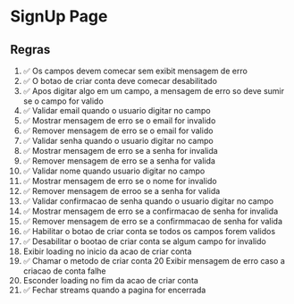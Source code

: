 # SignUp Page

## Regras

1. ✅ Os campos devem comecar sem exibit mensagem de erro
2. ✅ O botao de criar conta deve comecar desabilitado
3. ✅ Apos digitar algo em um campo, a mensagem de erro so deve sumir se o campo for valido
4. ✅ Validar email quando o usuario digitar no campo
5. ✅ Mostrar mensagem de erro se o email for invalido
6. ✅ Remover mensagem de erro se o email for valido
7. ✅ Validar senha quando o usuario digitar no campo
8. ✅ Mostrar mensagem de erro se a senha for invalida
9. ✅ Remover mensagem de erro se a senha for valida
10. ✅ Validar nome quando usuario digitar no campo
11. ✅ Mostrar mensagem de erro se o nome for invalido
12. ✅ Remover mensagem de erroo se a senha for valida
13. ✅ Validar confirmacao de senha quando o usuario digitar no campo
14. ✅ Mostrar mensagem de erro se a confirmacao de senha for invalida
15. ✅ Remover mensagem de erro se a confirmmacao de senha for valida
16. ✅  Habilitar o botao de criar conta se todos os campos forem validos
17. ✅ Desabilitar o bootao de criar conta se algum campo for invalido
18. Exibir loading no inicio da acao de criar conta
19. ✅ Chamar o metodo de criar conta 
20 Exibir mensagem de erro caso a criacao de conta falhe
21. Esconder loading no fim da acao de criar conta
22. ✅ Fechar streams quando a pagina for encerrada